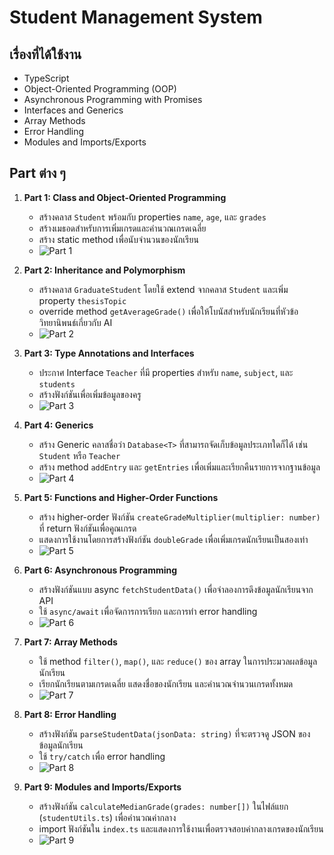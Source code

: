 # Student Management System

## เรื่องที่ได้ใช้งาน

- TypeScript
- Object-Oriented Programming (OOP)
- Asynchronous Programming with Promises
- Interfaces and Generics
- Array Methods
- Error Handling
- Modules and Imports/Exports


## Part ต่าง ๆ

1. **Part 1: Class and Object-Oriented Programming**
   - สร้างคลาส `Student` พร้อมกับ properties `name`, `age`, และ `grades`
   - สร้างเมธอดสำหรับการเพิ่มเกรดและคำนวณเกรดเฉลี่ย
   - สร้าง static method เพื่อนับจำนวนของนักเรียน
   - ![Part 1](/output-image/output-1.png)

2. **Part 2: Inheritance and Polymorphism**
   - สร้างคลาส `GraduateStudent` โดยใช้ extend จากคลาส `Student` และเพิ่ม property `thesisTopic`
   - override method `getAverageGrade()` เพื่อให้โบนัสสำหรับนักเรียนที่หัวข้อวิทยานิพนธ์เกี่ยวกับ AI
   - ![Part 2](/output-image/output-2.png)

3. **Part 3: Type Annotations and Interfaces**
   - ประกาศ Interface `Teacher` ที่มี properties สำหรับ `name`, `subject`, และ `students`
   - สร้างฟังก์ชันเพื่อเพิ่มข้อมูลของครู
   - ![Part 3](output-image/output-3.png)

4. **Part 4: Generics**
   - สร้าง Generic คลาสชื่อว่า `Database<T>` ที่สามารถจัดเก็บข้อมูลประเภทใดก็ได้ เช่น `Student` หรือ `Teacher`
   - สร้าง method `addEntry` และ `getEntries` เพื่อเพิ่มและเรียกคืนรายการจากฐานข้อมูล
   - ![Part 4](output-image/output-4.png)

5. **Part 5: Functions and Higher-Order Functions**
   - สร้าง higher-order ฟังก์ชัน `createGradeMultiplier(multiplier: number)` ที่ return ฟังก์ชันเพื่อคูณเกรด
   - แสดงการใช้งานโดยการสร้างฟังก์ชัน `doubleGrade` เพื่อเพิ่มเกรดนักเรียนเป็นสองเท่า
   - ![Part 5](output-image/output-5.png)

6. **Part 6: Asynchronous Programming**
   - สร้างฟังก์ชันแบบ async `fetchStudentData()` เพื่อจำลองการดึงข้อมูลนักเรียนจาก API
   - ใช้ `async/await` เพื่อจัดการการเรียก และการทำ error handling
   - ![Part 6](output-image/output-6.png)

7. **Part 7: Array Methods**
   - ใช้ method `filter()`, `map()`, และ `reduce()` ของ array ในการประมวลผลข้อมูลนักเรียน
   - เรียกนักเรียนตามเกรดเฉลี่ย แสดงชื่อของนักเรียน และคำนวณจำนวนเกรดทั้งหมด
   - ![Part 7](output-image/output-7.png)

8. **Part 8: Error Handling**
   - สร้างฟังก์ชัน `parseStudentData(jsonData: string)` ที่จะตรวจดู JSON ของข้อมูลนักเรียน
   - ใช้ `try/catch` เพื่อ error handling
   - ![Part 8](output-image/output-8.png)

9. **Part 9: Modules and Imports/Exports**
   - สร้างฟังก์ชัน `calculateMedianGrade(grades: number[])` ในไฟล์แยก (`studentUtils.ts`) เพื่อคำนวณค่ากลาง
   - import ฟังก์ชันใน `index.ts` และแสดงการใช้งานเพื่อตรวจสอบค่ากลางเกรดของนักเรียน
   - ![Part 9](output-image/output-9.png)